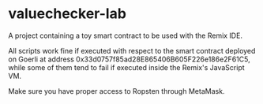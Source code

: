 # valuechecker-lab
A project containing a toy smart contract to be used with the Remix IDE.

All scripts work fine if executed with respect to the smart contract deployed on Goerli at address 0x33d0757f85ad28E865406B605F226e186e2F61C5, 
while some of them tend to fail if executed inside the Remix's JavaScript VM.

Make sure you have proper access to Ropsten through MetaMask.
